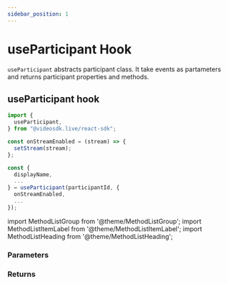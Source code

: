 ```yaml
---
sidebar_position: 1
---
```


# useParticipant Hook

`useParticipant` abstracts participant class. It take events as partameters and returns participant properties and methods.

## useParticipant hook

```jsx title="useParticipant react hook"
import {
  useParticipant,
} from "@videosdk.live/react-sdk";

const onStreamEnabled = (stream) => {
  setStream(stream);
};

const {
  displayName,
  ...
} = useParticipant(participantId, {
  onStreamEnabled,
  ...
});
```

import MethodListGroup from '@theme/MethodListGroup';
import MethodListItemLabel from '@theme/MethodListItemLabel';
import MethodListHeading from '@theme/MethodListHeading';

### Parameters

<MethodListGroup>
  <MethodListItemLabel name="__namedParameters" option={"required"} type={"object"} >
    <MethodListGroup>
      <MethodListHeading heading="Parameters" />
      <MethodListItemLabel name="participantId" option={"optional"} type={"string"} />
      <MethodListItemLabel name="triggers" option={"optional"} type={"object"} >
        <MethodListGroup>
          <MethodListItemLabel name="onStreamEnabled" option={"optional"} type={"callback"} />
          <MethodListItemLabel name="onStreamDisabled" option={"optional"} type={"callback"} />
        </MethodListGroup>
      </MethodListItemLabel>
    </MethodListGroup>
  </MethodListItemLabel>
</MethodListGroup>

### Returns

<MethodListGroup>
  <MethodListItemLabel name="__returns" option={"required"} type={"object"} >
    <MethodListGroup>
      <MethodListHeading heading="Returns" />
      <MethodListItemLabel name="displayName" option={"optional"} type={"string"} />
      <MethodListItemLabel name="participant" option={"optional"} type={"Participant"} />
      <MethodListItemLabel name="webcamStream" option={"optional"} type={"MediaTrackStream"} />
      <MethodListItemLabel name="micStream" option={"optional"} type={"MediaTrackStream"} />
      <MethodListItemLabel name="screenShareStream" option={"optional"} type={"MediaTrackStream"} />
      <MethodListItemLabel name="webcamOn" option={"optional"} type={"boolean"} />
      <MethodListItemLabel name="micOn" option={"optional"} type={"boolean"} />
      <MethodListItemLabel name="screenShareOn" option={"optional"} type={"boolean"} />
      <MethodListItemLabel name="isLocal" option={"optional"} type={"boolean"} />
      <MethodListItemLabel name="isActiveSpeaker" option={"optional"} type={"boolean"} />
      <MethodListItemLabel name="isMainParticipant" option={"optional"} type={"boolean"} />
      <MethodListItemLabel name="setQuality()" option={"optional"} type={"callback"} />
      <MethodListItemLabel name="enableMic()" option={"optional"} type={"callback"} />
      <MethodListItemLabel name="disableMic()" option={"optional"} type={"callback"} />
      <MethodListItemLabel name="enableWebcam()" option={"optional"} type={"callback"} />
      <MethodListItemLabel name="disableWebcam()" option={"optional"} type={"callback"} />
    </MethodListGroup>
  </MethodListItemLabel>
</MethodListGroup>

